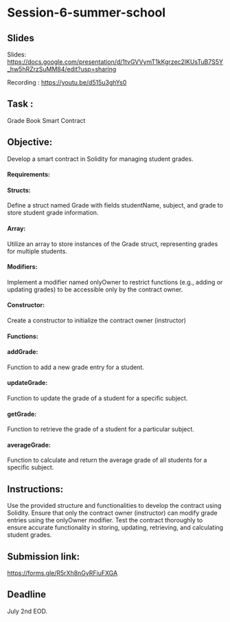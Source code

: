 # Session-6-summer-school

## Slides

Slides: https://docs.google.com/presentation/d/1tvGVVymT1kKgrzec2lKUsTuB7S5Y_hw5hRZrzSuMM84/edit?usp=sharing

Recording : https://youtu.be/d515u3ghYs0

## Task : 

Grade Book Smart Contract

## Objective: 

Develop a smart contract in Solidity for managing student grades.

#### Requirements:

#### Structs: 
Define a struct named Grade with fields studentName, subject, and grade to store student grade information.

#### Array: 
Utilize an array to store instances of the Grade struct, representing grades for multiple students.

#### Modifiers: 
Implement a modifier named onlyOwner to restrict functions (e.g., adding or updating grades) to be accessible only by the contract owner.

#### Constructor: 
Create a constructor to initialize the contract owner (instructor) 

#### Functions:

#### addGrade: 
Function to add a new grade entry for a student.
#### updateGrade: 
Function to update the grade of a student for a specific subject.
#### getGrade: 
Function to retrieve the grade of a student for a particular subject.
#### averageGrade:
Function to calculate and return the average grade of all students for a specific subject.

## Instructions:

Use the provided structure and functionalities to develop the contract using Solidity.
Ensure that only the contract owner (instructor) can modify grade entries using the onlyOwner modifier.
Test the contract thoroughly to ensure accurate functionality in storing, updating, retrieving, and calculating student grades.

## Submission link: 

https://forms.gle/R5rXh8nGyRFiuFXGA

## Deadline

July 2nd EOD.
